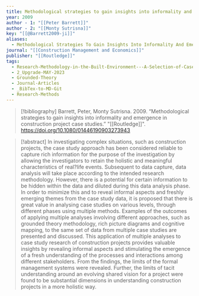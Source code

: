 ```yaml
---
title: Methodological strategies to gain insights into informality and emergence in construction project case studies
year: 2009
author - 1: "[[Peter Barrett]]"
author - 2: "[[Monty Sutrisna]]"
key: "[[@Barrett2009-ji]]"
aliases:
  - Methodological Strategies To Gain Insights Into Informality And Emergence In Construction Project Case Studies
journal: "[[Construction Management and Economics]]"
publisher: "[[Routledge]]"
tags:
  - Research-Methodology-in-the-Built-Environment---A-Selection-of-Case-Studies
  - 2_Upgrade-MAY-2023
  - Grounded-Theory
  - Journal-Articles
  - _BibTex-to-MD-Git
  - Research-Methods
---
```


> [!bibliography]
> Barrett, Peter, Monty Sutrisna. 2009. “Methodological strategies to gain insights into informality and emergence in construction project case studies.” "[[Routledge]]". https://doi.org/10.1080/01446190903273943

> [!abstract]
> In investigating complex situations, such as construction projects, the case study approach has been considered reliable to capture rich information for the purpose of the investigation by allowing the investigators to retain the holistic and meaningful characteristics of real?life events. Subsequent to data capture, data analysis will take place according to the intended research methodology. However, there is a potential for certain information to be hidden within the data and diluted during this data analysis phase. In order to minimize this and to reveal informal aspects and freshly emerging themes from the case study data, it is proposed that there is great value in analysing case studies on various levels, through different phases using multiple methods. Examples of the outcomes of applying multiple analyses involving different approaches, such as grounded theory methodology, rich picture diagrams and cognitive mapping, to the same set of data from multiple case studies are presented and discussed. This application of multiple analyses to case study research of construction projects provides valuable insights by revealing informal aspects and stimulating the emergence of a fresh understanding of the processes and interactions among different stakeholders. From the findings, the limits of the formal management systems were revealed. Further, the limits of tacit understanding around an evolving shared vision for a project were found to be substantial dimensions in understanding construction projects in a more holistic way.
